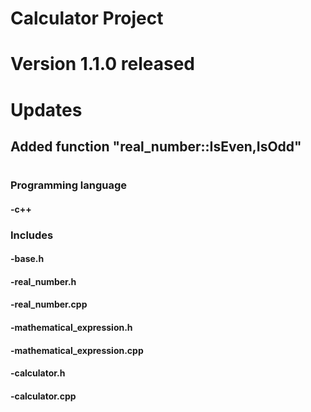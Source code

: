 # Calculator Project
# Version 1.1.0 released
# Updates
## Added function "real_number::IsEven,IsOdd"
## 
#
### Programming language
#### -c++
### Includes
#### -base.h 
#### -real_number.h
#### -real_number.cpp
#### -mathematical_expression.h
#### -mathematical_expression.cpp
#### -calculator.h
#### -calculator.cpp
